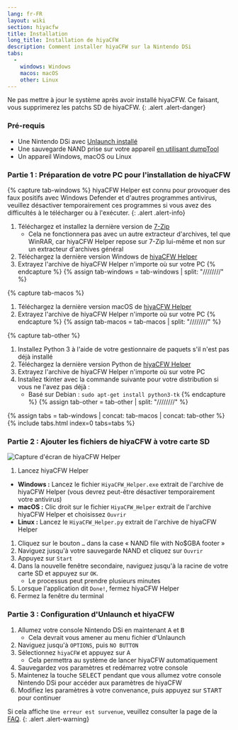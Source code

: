 ```yaml
---
lang: fr-FR
layout: wiki
section: hiyacfw
title: Installation
long_title: Installation de hiyaCFW
description: Comment installer hiyaCFW sur la Nintendo DSi
tabs:
  - 
    windows: Windows
    macos: macOS
    other: Linux
---
```


Ne pas mettre à jour le système après avoir installé hiyaCFW. Ce faisant, vous supprimerez les patchs SD de hiyaCFW.
{: .alert .alert-danger}

### Pré-requis
- Une Nintendo DSi avec [Unlaunch installé](https://dsi.cfw.guide/installing-unlaunch)
- Une sauvegarde NAND prise sur votre appareil [en utilisant dumpTool](https://dsi.cfw.guide/dumping-nand)
- Un appareil Windows, macOS ou Linux

### Partie 1 : Préparation de votre PC pour l'installation de hiyaCFW
{% capture tab-windows %}
hiyaCFW Helper est connu pour provoquer des faux positifs avec Windows Defender et d'autres programmes antivirus, veuillez désactiver temporairement ces programmes si vous avez des difficultés à le télécharger ou à l'exécuter.
{: .alert .alert-info}

1. Téléchargez et installez la dernière version de [7-Zip](https://www.7-zip.org/download.html)
   - Cela ne fonctionnera pas avec un autre extracteur d'archives, tel que WinRAR, car hiyaCFW Helper repose sur 7-Zip lui-même et non sur un extracteur d'archives général
1. Téléchargez la dernière version Windows de [hiyaCFW Helper](https://github.com/mondul/HiyaCFW-Helper/releases)
1. Extrayez l'archive de hiyaCFW Helper n'importe où sur votre PC
{% endcapture %}
{% assign tab-windows = tab-windows | split: "////////" %}

{% capture tab-macos %}
1. Téléchargez la dernière version macOS de [hiyaCFW Helper](https://github.com/mondul/HiyaCFW-Helper/releases)
1. Extrayez l'archive de hiyaCFW Helper n'importe où sur votre PC
{% endcapture %}
{% assign tab-macos = tab-macos | split: "////////" %}

{% capture tab-other %}
1. Installez Python 3 à l'aide de votre gestionnaire de paquets s'il n'est pas déjà installé
1. Téléchargez la dernière version Python de [hiyaCFW Helper](https://github.com/mondul/HiyaCFW-Helper/releases)
1. Extrayez l'archive de hiyaCFW Helper n'importe où sur votre PC
1. Installez tkinter avec la commande suivante pour votre distribution si vous ne l'avez pas déjà :
   - Basé sur Debian : `sudo apt-get install python3-tk`
{% endcapture %}
{% assign tab-other = tab-other | split: "////////" %}

{% assign tabs = tab-windows | concat: tab-macos | concat: tab-other %}
{% include tabs.html index=0 tabs=tabs %}

### Partie 2 : Ajouter les fichiers de hiyaCFW à votre carte SD
![Capture d'écran de hiyaCFW Helper](https://image.ibb.co/hhzKRL/Screen-Shot-2018-10-18-at-16-30-18.png)

1. Lancez hiyaCFW Helper
  - **Windows :** Lancez le fichier `HiyaCFW_Helper.exe` extrait de l'archive de hiyaCFW Helper (vous devrez peut-être désactiver temporairement votre antivirus)
  - **macOS :** Clic droit sur le fichier `HiyaCFW_Helper` extrait de l'archive hiyaCFW Helper et choisissez `Ouvrir`
  - **Linux :** Lancez le `HiyaCFW_Helper.py` extrait de l'archive de hiyaCFW Helper
1. Cliquez sur le bouton `…` dans la case « NAND file with No$GBA footer »
1. Naviguez jusqu'à votre sauvegarde NAND et cliquez sur `Ouvrir`
1. Appuyez sur `Start`
1. Dans la nouvelle fenêtre secondaire, naviguez jusqu'à la racine de votre carte SD et appuyez sur `OK`.
   - Le processus peut prendre plusieurs minutes
1. Lorsque l'application dit `Done!`, fermez hiyaCFW Helper
1. Fermez la fenêtre du terminal

### Partie 3 : Configuration d'Unlaunch et hiyaCFW
1. Allumez votre console Nintendo DSi en maintenant <kbd class="face">A</kbd> et <kbd class="face">B</kbd>
   - Cela devrait vous amener au menu fichier d'Unlaunch
1. Naviguez jusqu'à `OPTIONS`, puis `NO BUTTON`
1. Sélectionnez `hiyaCFW` et appuyez sur <kbd class="face">A</kbd>
   - Cela permettra au système de lancer hiyaCFW automatiquement
1. Sauvegardez vos paramètres et redémarrez votre console
1. Maintenez la touche <kbd>SELECT</kbd> pendant que vous allumez votre console Nintendo DSi pour accéder aux paramètres de hiyaCFW
1. Modifiez les paramètres à votre convenance, puis appuyez sur <kbd>START</kbd> pour continuer

Si cela affiche `Une erreur est survenue`, veuillez consulter la page de la [FAQ](faq?faq=why-do-i-get-an-error-has-occurred-message-when-booting-hiyacfw).
{: .alert .alert-warning}
